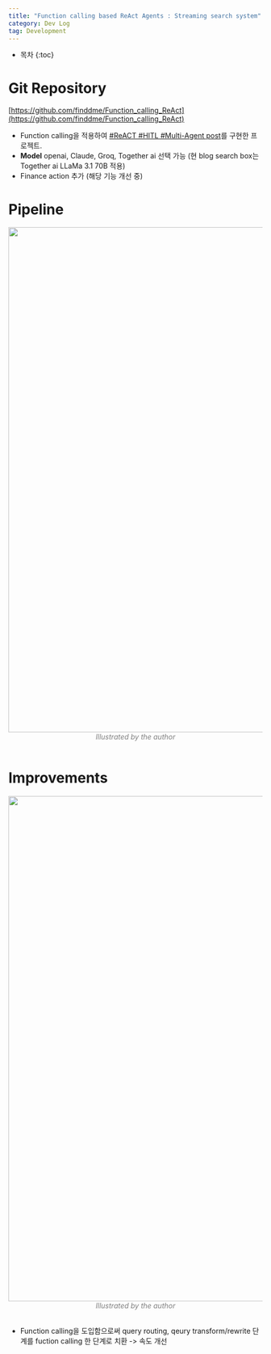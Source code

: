 ```yaml
---
title: "Function calling based ReAct Agents : Streaming search system"
category: Dev Log
tag: Development
---
```








* 목차
{:toc}











# Git Repository

[https://github.com/finddme/Function_calling_ReAct](https://github.com/finddme/Function_calling_ReAct)

- Function calling을 적용하여 [#ReACT #HITL #Multi-Agent post](https://finddme.github.io/dev%20log/2024/08/08/react_agent/)를 구현한 프로젝트.
- **Model** openai, Claude, Groq, Together ai 선택 가능 (현 blog search box는 Together ai LLaMa 3.1 70B 적용)
- Finance action 추가 (해당 기능 개선 중)

# Pipeline 

<center><img width="1000" src="https://github.com/user-attachments/assets/336fe90a-a8d4-4244-a213-7f74558f5100"></center>
<center><em style="color:gray;">Illustrated by the author</em></center><br>


# Improvements

<center><img width="1000" src="https://github.com/user-attachments/assets/3afc2bd6-b264-47f7-a556-85b9135d8a15"></center>
<center><em style="color:gray;">Illustrated by the author</em></center><br>

- Function calling을 도입함으로써 query routing, qeury transform/rewrite 단계를 fuction calling 한 단계로 치환 -> 속도 개선

